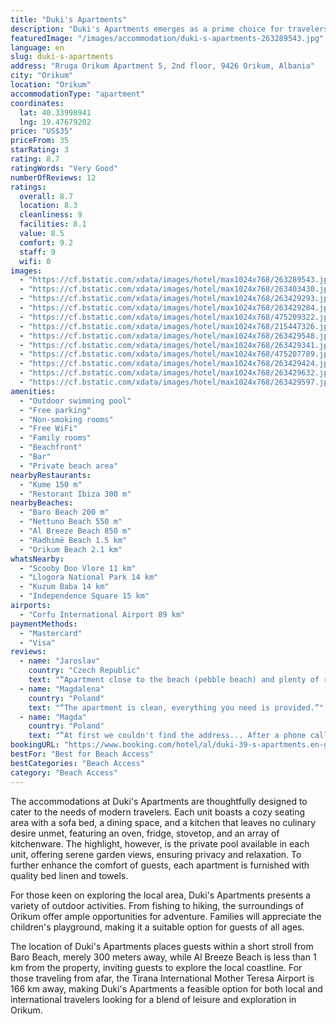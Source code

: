 ```yaml
---
title: "Duki's Apartments"
description: "Duki's Apartments emerges as a prime choice for travelers seeking a seamless escape in Orikum, offering a blend of convenience and serenity with its poolside views and comprehensive amenities."
featuredImage: "/images/accommodation/duki-s-apartments-263289543.jpg"
language: en
slug: duki-s-apartments
address: "Rruga Orikum Apartment 5, 2nd floor, 9426 Orikum, Albania"
city: "Orikum"
location: "Orikum"
accommodationType: "apartment"
coordinates:
  lat: 40.33998941
  lng: 19.47679202
price: "US$35"
priceFrom: 35
starRating: 3
rating: 8.7
ratingWords: "Very Good"
numberOfReviews: 12
ratings:
  overall: 8.7
  location: 8.3
  cleanliness: 9
  facilities: 8.1
  value: 8.5
  comfort: 9.2
  staff: 9
  wifi: 0
images:
  - "https://cf.bstatic.com/xdata/images/hotel/max1024x768/263289543.jpg?k=56dc822a293d9da54bb4941b483b5d240486f8905cfcfe9b64f6327efa28d992&o=&hp=1"
  - "https://cf.bstatic.com/xdata/images/hotel/max1024x768/263403430.jpg?k=df65f5a4efd4cf0df26eae0a673971d448208ca161ebca434c0f16428cfda59c&o=&hp=1"
  - "https://cf.bstatic.com/xdata/images/hotel/max1024x768/263429293.jpg?k=0dbf8d384ea9ea2347913fe30c75b15745f40ca321e60959e91cdcc89580ee4b&o=&hp=1"
  - "https://cf.bstatic.com/xdata/images/hotel/max1024x768/263429284.jpg?k=dde518553eb96aa1df1e1b9ef28860748102fee88618a549839c3209ebdc382c&o=&hp=1"
  - "https://cf.bstatic.com/xdata/images/hotel/max1024x768/475209322.jpg?k=ab82068fc21313b005e1d1024a6c5cfa643d94b360f19fd3edf7b390f39f1d7a&o=&hp=1"
  - "https://cf.bstatic.com/xdata/images/hotel/max1024x768/215447326.jpg?k=0adce57efcdf9e282b37e8b9a374bc4559d87312caf7abd934d96c25a9fee111&o=&hp=1"
  - "https://cf.bstatic.com/xdata/images/hotel/max1024x768/263429548.jpg?k=2277d3de22839c30917190e958da1342ba0c39fd5d9e7f27215dbb212ee070ff&o=&hp=1"
  - "https://cf.bstatic.com/xdata/images/hotel/max1024x768/263429341.jpg?k=bae33a81873d353aa62c04572a444ee338df59121b7e41caab51d6823152605f&o=&hp=1"
  - "https://cf.bstatic.com/xdata/images/hotel/max1024x768/475207789.jpg?k=790f3636345163209fdf6ea44f147b6a57907b11d3a4b3e1d166d86c9b7ab9bb&o=&hp=1"
  - "https://cf.bstatic.com/xdata/images/hotel/max1024x768/263429424.jpg?k=8ab0239272193548a7028efc3fc36236b42872f69d8e92cfdcb603ce197664b2&o=&hp=1"
  - "https://cf.bstatic.com/xdata/images/hotel/max1024x768/263429632.jpg?k=cc17f650272425aea9f9acbd91b60d76c0d8a34011165a0f733faf7f2a539de3&o=&hp=1"
  - "https://cf.bstatic.com/xdata/images/hotel/max1024x768/263429597.jpg?k=c7566112ccade0855bb0cd00a7350777cbbf585ac175a794a7c3eca065e7d8f9&o=&hp=1"
amenities:
  - "Outdoor swimming pool"
  - "Free parking"
  - "Non-smoking rooms"
  - "Free WiFi"
  - "Family rooms"
  - "Beachfront"
  - "Bar"
  - "Private beach area"
nearbyRestaurants:
  - "Kume 150 m"
  - "Restorant Ibiza 300 m"
nearbyBeaches:
  - "Baro Beach 200 m"
  - "Nettuno Beach 550 m"
  - "Al Breeze Beach 850 m"
  - "Radhimë Beach 1.5 km"
  - "Orikum Beach 2.1 km"
whatsNearby:
  - "Scooby Doo Vlore 11 km"
  - "Llogora National Park 14 km"
  - "Kuzum Baba 14 km"
  - "Independence Square 15 km"
airports:
  - "Corfu International Airport 89 km"
paymentMethods:
  - "Mastercard"
  - "Visa"
reviews:
  - name: "Jaroslav"
    country: "Czech Republic"
    text: "“Apartment close to the beach (pebble beach) and plenty of restaurants (in some you could pay by card).”"
  - name: "Magdalena"
    country: "Poland"
    text: "“The apartment is clean, everything you need is provided.”"
  - name: "Magda"
    country: "Poland"
    text: "“At first we couldn't find the address... After a phone call, the owner came to the station to pick us up. Very nice and friendly people. The apartment was clean. The only minus is that it was not clearly written in the booking that the swimming...”"
bookingURL: "https://www.booking.com/hotel/al/duki-39-s-apartments.en-gb.html?aid=8035640"
bestFor: "Best for Beach Access"
bestCategories: "Beach Access"
category: "Beach Access"
---
```


The accommodations at Duki's Apartments are thoughtfully designed to cater to the needs of modern travelers. Each unit boasts a cozy seating area with a sofa bed, a dining space, and a kitchen that leaves no culinary desire unmet, featuring an oven, fridge, stovetop, and an array of kitchenware. The highlight, however, is the private pool available in each unit, offering serene garden views, ensuring privacy and relaxation. To further enhance the comfort of guests, each apartment is furnished with quality bed linen and towels.

For those keen on exploring the local area, Duki's Apartments presents a variety of outdoor activities. From fishing to hiking, the surroundings of Orikum offer ample opportunities for adventure. Families will appreciate the children's playground, making it a suitable option for guests of all ages.

The location of Duki's Apartments places guests within a short stroll from Baro Beach, merely 300 meters away, while Al Breeze Beach is less than 1 km from the property, inviting guests to explore the local coastline. For those traveling from afar, the Tirana International Mother Teresa Airport is 166 km away, making Duki's Apartments a feasible option for both local and international travelers looking for a blend of leisure and exploration in Orikum.